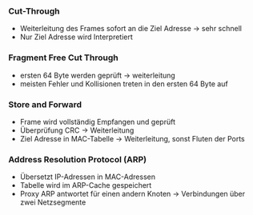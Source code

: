 
### Cut-Through
- Weiterleitung des Frames sofort an die Ziel Adresse -> sehr schnell
- Nur Ziel Adresse wird Interpretiert

### Fragment Free Cut Through
-  ersten 64 Byte werden geprüft -> weiterleitung
- meisten Fehler und Kollisionen treten in den ersten 64 Byte auf

### Store and Forward
- Frame wird vollständig Empfangen und geprüft
- Überprüfung CRC -> Weiterleitung
- Ziel Adresse in MAC-Tabelle -> Weiterleitung, sonst Fluten der Ports

### Address Resolution Protocol (ARP)
- Übersetzt IP-Adressen in MAC-Adressen
- Tabelle wird im ARP-Cache gespeichert
- Proxy ARP antwortet für einen andern Knoten -> Verbindungen über zwei Netzsegmente
